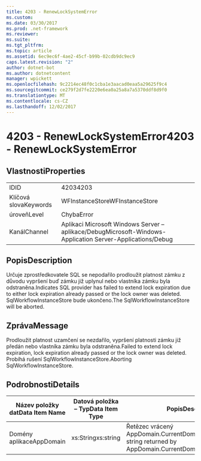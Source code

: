 ```yaml
---
title: 4203 - RenewLockSystemError
ms.custom: 
ms.date: 03/30/2017
ms.prod: .net-framework
ms.reviewer: 
ms.suite: 
ms.tgt_pltfrm: 
ms.topic: article
ms.assetid: 6ec9ec6f-4ae2-45cf-b99b-02cdb9dc9ec9
caps.latest.revision: "2"
author: dotnet-bot
ms.author: dotnetcontent
manager: wpickett
ms.openlocfilehash: 9c2214ec48f0c1cba1e3aacad0eaa5a29625f9c4
ms.sourcegitcommit: ce279f2d7fe2220e6ea0a25a8a7a5370ddf8d9f0
ms.translationtype: MT
ms.contentlocale: cs-CZ
ms.lasthandoff: 12/02/2017
---
```

# <a name="4203---renewlocksystemerror"></a><span data-ttu-id="58f32-102">4203 - RenewLockSystemError</span><span class="sxs-lookup"><span data-stu-id="58f32-102">4203 - RenewLockSystemError</span></span>
## <a name="properties"></a><span data-ttu-id="58f32-103">Vlastnosti</span><span class="sxs-lookup"><span data-stu-id="58f32-103">Properties</span></span>  
  
|||  
|-|-|  
|<span data-ttu-id="58f32-104">ID</span><span class="sxs-lookup"><span data-stu-id="58f32-104">ID</span></span>|<span data-ttu-id="58f32-105">4203</span><span class="sxs-lookup"><span data-stu-id="58f32-105">4203</span></span>|  
|<span data-ttu-id="58f32-106">Klíčová slova</span><span class="sxs-lookup"><span data-stu-id="58f32-106">Keywords</span></span>|<span data-ttu-id="58f32-107">WFInstanceStore</span><span class="sxs-lookup"><span data-stu-id="58f32-107">WFInstanceStore</span></span>|  
|<span data-ttu-id="58f32-108">úroveň</span><span class="sxs-lookup"><span data-stu-id="58f32-108">Level</span></span>|<span data-ttu-id="58f32-109">Chyba</span><span class="sxs-lookup"><span data-stu-id="58f32-109">Error</span></span>|  
|<span data-ttu-id="58f32-110">Kanál</span><span class="sxs-lookup"><span data-stu-id="58f32-110">Channel</span></span>|<span data-ttu-id="58f32-111">Aplikaci Microsoft Windows Server – aplikace/Debug</span><span class="sxs-lookup"><span data-stu-id="58f32-111">Microsoft-Windows-Application Server-Applications/Debug</span></span>|  
  
## <a name="description"></a><span data-ttu-id="58f32-112">Popis</span><span class="sxs-lookup"><span data-stu-id="58f32-112">Description</span></span>  
 <span data-ttu-id="58f32-113">Určuje zprostředkovatele SQL se nepodařilo prodloužit platnost zámku z důvodu vypršení buď zámku již uplynul nebo vlastníka zámku byla odstraněna.</span><span class="sxs-lookup"><span data-stu-id="58f32-113">Indicates SQL provider has failed to extend lock expiration due to either lock expiration already passed or the lock owner was deleted.</span></span> <span data-ttu-id="58f32-114">SqlWorkflowInstanceStore bude ukončeno.</span><span class="sxs-lookup"><span data-stu-id="58f32-114">The SqlWorkflowInstanceStore will be aborted.</span></span>  
  
## <a name="message"></a><span data-ttu-id="58f32-115">Zpráva</span><span class="sxs-lookup"><span data-stu-id="58f32-115">Message</span></span>  
 <span data-ttu-id="58f32-116">Prodloužit platnost uzamčení se nezdařilo, vypršení platnosti zámku již předán nebo vlastníka zámku byla odstraněna.</span><span class="sxs-lookup"><span data-stu-id="58f32-116">Failed to extend lock expiration, lock expiration already passed or the lock owner was deleted.</span></span> <span data-ttu-id="58f32-117">Probíhá rušení SqlWorkflowInstanceStore.</span><span class="sxs-lookup"><span data-stu-id="58f32-117">Aborting SqlWorkflowInstanceStore.</span></span>  
  
## <a name="details"></a><span data-ttu-id="58f32-118">Podrobnosti</span><span class="sxs-lookup"><span data-stu-id="58f32-118">Details</span></span>  
  
|<span data-ttu-id="58f32-119">Název položky dat</span><span class="sxs-lookup"><span data-stu-id="58f32-119">Data Item Name</span></span>|<span data-ttu-id="58f32-120">Datová položka – Typ</span><span class="sxs-lookup"><span data-stu-id="58f32-120">Data Item Type</span></span>|<span data-ttu-id="58f32-121">Popis</span><span class="sxs-lookup"><span data-stu-id="58f32-121">Description</span></span>|  
|--------------------|--------------------|-----------------|  
|<span data-ttu-id="58f32-122">Domény aplikace</span><span class="sxs-lookup"><span data-stu-id="58f32-122">AppDomain</span></span>|<span data-ttu-id="58f32-123">xs:String</span><span class="sxs-lookup"><span data-stu-id="58f32-123">xs:string</span></span>|<span data-ttu-id="58f32-124">Řetězec vrácený AppDomain.CurrentDomain.FriendlyName.</span><span class="sxs-lookup"><span data-stu-id="58f32-124">The string returned by AppDomain.CurrentDomain.FriendlyName.</span></span>|
